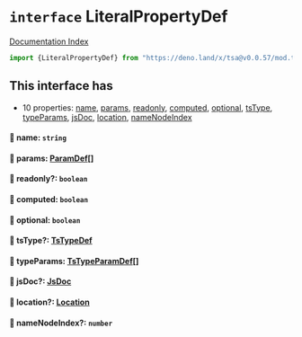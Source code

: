 # `interface` LiteralPropertyDef

[Documentation Index](../README.md)

```ts
import {LiteralPropertyDef} from "https://deno.land/x/tsa@v0.0.57/mod.ts"
```

## This interface has

- 10 properties:
[name](#-name-string),
[params](#-params-paramdef),
[readonly](#-readonly-boolean),
[computed](#-computed-boolean),
[optional](#-optional-boolean),
[tsType](#-tstype-tstypedef),
[typeParams](#-typeparams-tstypeparamdef),
[jsDoc](#-jsdoc-jsdoc),
[location](#-location-location),
[nameNodeIndex](#-namenodeindex-number)


#### 📄 name: `string`



#### 📄 params: [ParamDef](../type.ParamDef/README.md)\[]



#### 📄 readonly?: `boolean`



#### 📄 computed: `boolean`



#### 📄 optional: `boolean`



#### 📄 tsType?: [TsTypeDef](../type.TsTypeDef/README.md)



#### 📄 typeParams: [TsTypeParamDef](../interface.TsTypeParamDef/README.md)\[]



#### 📄 jsDoc?: [JsDoc](../interface.JsDoc/README.md)



#### 📄 location?: [Location](../interface.Location/README.md)



#### 📄 nameNodeIndex?: `number`



